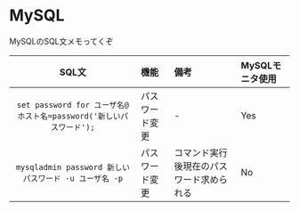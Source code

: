 # MySQL
MySQLのSQL文メモってくぞ

|SQL文|機能|備考|MySQLモニタ使用|
|:--:|:--|:--|:--|
|`set password for ユーザ名@ホスト名=password('新しいパスワード');`|パスワード変更|-|Yes|
|`mysqladmin password 新しいパスワード -u ユーザ名 -p`|パスワード変更|コマンド実行後現在のパスワード求められる|No|

